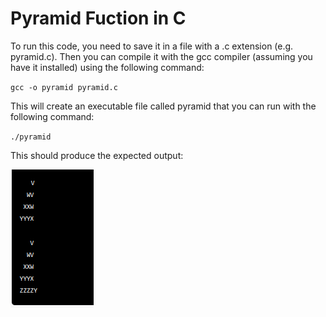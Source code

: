 # Pyramid Fuction in C

To run this code, you need to save it in a file with a .c extension (e.g. pyramid.c). Then you can compile it with the gcc compiler (assuming you have it installed) using the following command:

`gcc -o pyramid pyramid.c`

This will create an executable file called pyramid that you can run with the following command:

`./pyramid`

This should produce the expected output:

![Pyramid Output](Pyramid.png)
